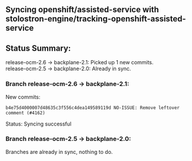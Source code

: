 ## Syncing openshift/assisted-service with stolostron-engine/tracking-openshift-assisted-service

## Status Summary:

release-ocm-2.6 -> backplane-2.1: Picked up 1 new commits.  
release-ocm-2.5 -> backplane-2.0: Already in sync.  

### Branch release-ocm-2.6 -> backplane-2.1:

New commits:

```
b4e75d4000007d48635c3f556c4dea149589119d NO-ISSUE: Remove leftover comment (#4162)
```

Status: Syncing successful

### Branch release-ocm-2.5 -> backplane-2.0:

Branches are already in sync, nothing to do.
